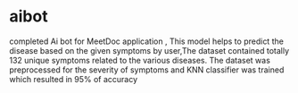 # aibot
completed
Ai bot for MeetDoc application ,
This model helps to predict the disease based on the given symptoms by user,The dataset contained totally 132 unique symptoms related to the various diseases.
The dataset was preprocessed for the severity of symptoms and KNN classifier was trained which resulted in 95% of accuracy
